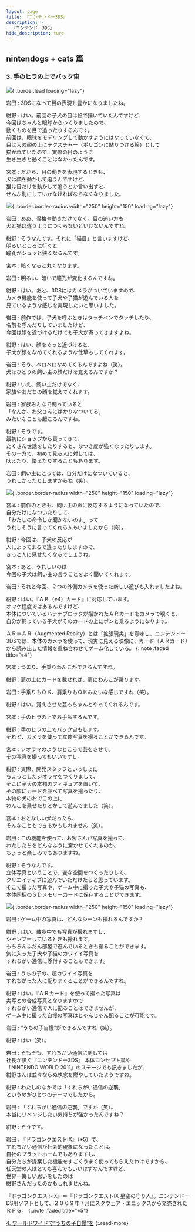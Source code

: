 ```yaml
---
layout: page
title: 『ニンテンドー3DS』
description: >
  『ニンテンドー3DS』
hide_description: ture
---
```


## nintendogs + cats 篇

### 3. 手のヒラの上でバック宙

![](/interviews/jp/3ds/hardware/vol1/img/mainvisual3.jpg){:.border.lead loading="lazy"}

岩田
: 3DSになって目の表現も豊かになりましたね。

紺野
: はい。前回の子犬の目は絵で描いていたんですけど、<br>今回はちゃんと眼球からつくりましたので、<br>動くものを目で追ったりするんです。<br>前回は、眼球をモデリングして動かすようにはなっていなくて、<br>目は犬の顔の上にテクスチャー（ポリゴンに貼りつける絵）として<br>描かれていたので、実際の目のように<br>生き生きと動くことはなかったんです。

宮本
: だから、目の動きを表現するときも、<br>犬は顔を動かして追うんですけど、<br>猫は目だけを動かして追うとか言い出すと、<br>ぜんぶ別にしていかなければならなくなりました。

![](/interviews/jp/3ds/hardware/vol1/img/photo7.jpg){:.border.border-radius width="250" height="150"  loading="lazy"}

岩田
: ああ、骨格や動きだけでなく、目の追い方も<br>犬と猫は違うようにつくらないといけないんですね。

紺野
: そうなんです。それに「猫目」と言いますけど、<br>明るいところに行くと<br>瞳孔がシュッと狭くなるんです。

宮本
: 暗くなると丸くなります。

岩田
: 明るい、暗いで瞳孔が変化するんですね。

紺野
: はい。あと、3DSにはカメラがついていますので、<br>カメラ機能を使って子犬や子猫が遊んでいる人を<br>見ているような感じを実現したいと思いました。

岩田
: 前作では、子犬を呼ぶときはタッチペンでタッチしたり、<br>名前を呼んだりしていましたけど、<br>今回は顔を近づけるだけでも子犬が寄ってきますよね。

紺野
: はい、顔をぐっと近づけると、<br>子犬が顔をなめてくれるような仕草もしてくれます。

岩田
: そう、ペロペロなめてくるんですよね（笑）。<br>犬はひとりの飼い主の顔だけを覚えるんですか？

紺野
: いえ、飼い主だけでなく、<br>家族や友だちの顔を覚えてくれます。

岩田
: 家族みんなで飼っていると<br>「なんか、お父さんにばかりなついてる」<br>みたいなことも起こるんですね。

紺野
: そうです。<br>最初にショップから買ってきて、<br>たくさん世話をしたりすると、なつき度が強くなったりします。<br>その一方で、初めて見る人に対しては、<br>吠えたり、怯えたりすることもあります。

岩田
: 飼い主にとっては、自分だけになついていると、<br>うれしかったりしますからね（笑）。

![](/interviews/jp/3ds/hardware/vol1/img/photo8.jpg){:.border.border-radius width="250" height="150"  loading="lazy"}

宮本
: 前作のときも、飼い主の声に反応するようになっていたので、<br>自分だけになついたりして、<br>「わたしの命令しか聞かないのよ」って<br>うれしそうに言ってくれる人もいましたから（笑）。

紺野
: 今回は、子犬の反応が<br>人によってまるで違ったりしますので、<br>きっと人に見せたくなるでしょうね。

宮本
: あと、うれしいのは<br>今回の子犬は飼い主の言うことをよく聞いてくれます。

岩田
: それと今回、２つの外側カメラを使った新しい遊びも入れましたよね。

紺野
: はい。『ＡＲ（※4）カード』に対応しています。<br>オマケ程度ではあるんですけど、<br>本体についているハテナブロックが描かれたＡＲカードをカメラで覗くと、<br>自分が飼っている子犬がそのカードの上にポンと乗るようになります。

ＡＲ＝ＡＲ（Augmented Reality）とは「拡張現実」を意味し、ニンテンドー3DSでは、本体のカメラを使って、現実に見える映像に、カード（ＡＲカード）から読み出した情報を重ね合わせてゲーム化している。
{:.note .faded title="※4"}

宮本
: つまり、手乗りわんこができるんですね。

紺野
: 肩の上にカードを載せれば、肩にわんこが乗ります。

岩田
: 手乗りもＯＫ、肩乗りもＯＫみたいな感じですね（笑）。

紺野
: はい。覚えさせた芸もちゃんとやってくれるんです。

宮本
: 手のヒラの上でお手もするんです。

紺野
: 手のヒラの上でバック宙もします。<br>それと、カメラを使って立体写真を撮ることができるんです。

宮本
: ジオラマのようなところで芸をさせて、<br>その写真を撮ってもいいですし。

紺野
: 実際、開発スタッフといっしょに<br>ちょっとしたジオラマをつくりまして、<br>そこに子犬の本物のフィギュアを置いて、<br>その隣にカードを並べて写真を撮ったり、<br>本物の犬のおでこの上に<br>わんこを乗せたりとかして遊んでました（笑）。

宮本
: おとなしい犬だったら、<br>そんなこともできるかもしれません（笑）。

岩田
: この機能を使って、お客さんが写真を撮って、<br>わたしたちをどんなふうに驚かせてくれるのか、<br>ちょっと楽しみでもありますね。

紺野
: そうなんです。<br>立体写真ということで、変な空間をつくったりして、<br>クリエイティブに遊んでいただけたらと思っています。<br>そこで撮った写真や、ゲーム中に撮った子犬や子猫の写真も、<br>本体同梱のＳＤメモリーカードに保存することができます。

![](/interviews/jp/3ds/hardware/vol1/img/photo9.jpg){:.border.border-radius width="250" height="150"  loading="lazy"}

岩田
: ゲーム中の写真は、どんなシーンも撮れるんですか？

紺野
: はい。散歩中でも写真が撮れますし、<br>シャンプーしているときも撮れます。<br>もちろんふだん部屋で遊んでいるときも撮ることができます。<br>気に入った子犬や子猫のカワイイ写真を<br>すれちがい通信に添付することもできます。

岩田
: うちの子の、超カワイイ写真を<br>すれちがった人に配りまくることができるんですね。

紺野
: はい。『ＡＲカード』を使って撮った写真は<br>実写との合成写真となりますので<br>すれちがい通信で人に配ることはできませんが、<br>ゲーム中に撮った自慢の写真はじゃんじゃん配ることが可能です。

岩田
: “うちの子自慢”ができるんですね（笑）。

紺野
: はい（笑）。

岩田
: そもそも、すれちがい通信に関しては<br>社長が訊く『ニンテンドー3DS』 本体コンセプト篇や<br>「NINTENDO WORLD 2011」のステージでも訊きましたが、<br>紺野さんは並々ならぬ執念を燃やしていたようですね。

紺野
: わたしのなかでは「すれちがい通信の逆襲」<br>というのがひとつのテーマでしたから。

岩田
: 「すれちがい通信の逆襲」ですか（笑）。<br>本当にリベンジしたい気持ちが強かったんですね？ 

紺野
: そうです。

岩田
: 『ドラゴンクエストIX』（※5）で、<br>すれちがい通信が社会的現象になったことは、<br>自社のプラットホームでもありますし、<br>自分たちが提案した機能をすごくうまく使ってもらえたわけですから、<br>任天堂の人はとても喜んでもいいはずなんですけど、<br>世界一悔しい思いをしたのは<br>紺野さんだったのかもしれませんね。

『ドラゴンクエストIX』＝『ドラゴンクエストIX 星空の守り人』。ニンテンドーDS用ソフトとして、２００９年７月にスクウェア・エニックスから発売されたＲＰＧ。
{:.note .faded title="※5"}


[4. ワールドワイドで“うちの子自慢”を](4.md)
{:.read-more}

